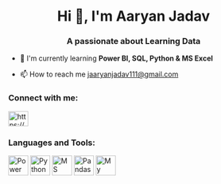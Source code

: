 <h1 align="center">Hi 👋, I'm Aaryan Jadav</h1>
<h3 align="center">A passionate about Learning Data</h3>

- 🌱 I'm currently learning **Power BI, SQL, Python & MS Excel**
  
- 📫 How to reach me jaaryanjadav111@gmail.com



<h3 align="left">Connect with me:</h3>
<p align="left">
<a href="https://www.linkedin.com/in/aaryan2301/" target="blank"><img align="center" src="https://raw.githubusercontent.com/rahuldkjain/github-profile-readme-generator/master/src/images/icons/Social/linked-in-alt.svg" alt="https://www.linkedin.com/in/yugal-govind-bb452b246/" height="30" width="40" /></a>
</p>

<h3 align="left">Languages and Tools:</h3>
<p align="left"> <img src="https://upload.wikimedia.org/wikipedia/commons/c/cf/New_Power_BI_Logo.svg" alt="Power BI" width="40" height="40" />
<img src="https://upload.wikimedia.org/wikipedia/commons/c/c3/Python-logo-notext.svg" alt="Python" width="40" height="40" />
<img src="https://upload.wikimedia.org/wikipedia/commons/3/34/Microsoft_Office_Excel_%282019%E2%80%93present%29.svg" alt="MS Excel" width="40" height="40" />
<img src="https://upload.wikimedia.org/wikipedia/commons/e/ed/Pandas_logo.svg" alt="Pandas" width="40" height="40" />
<img src="https://upload.wikimedia.org/wikipedia/commons/0/0a/MySQL_textlogo.svg" alt="My SQL" width="40" height="40" /></p>
